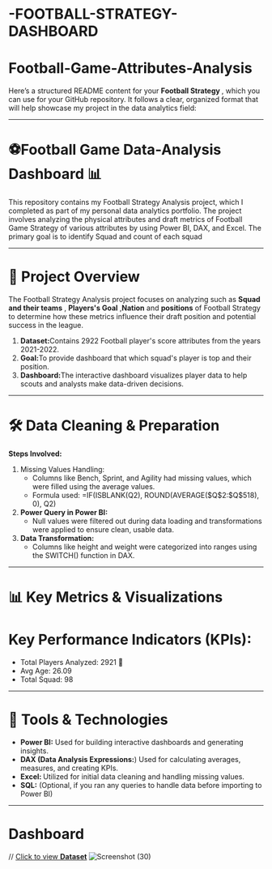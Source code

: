 # -FOOTBALL-STRATEGY-DASHBOARD
# Football-Game-Attributes-Analysis
Here’s a structured README content for your <b>Football Strategy </b>, which you can use for your GitHub repository. It follows a clear, organized format that will help showcase my project in the data analytics field:
<hr>

# ⚽Football Game Data-Analysis Dashboard 📊
This repository contains my Football Strategy Analysis project, which I completed as part of my personal data analytics portfolio. The project involves analyzing the physical attributes and draft metrics of Football Game Strategy of various attributes by using Power BI, DAX, and Excel. The primary goal is to identify Squad and count of each squad
<hr>

# &#128204; Project Overview 
The Football Strategy Analysis project focuses on analyzing such as <b>Squad and their teams</b> , <b>Players's Goal</b> ,<b>Nation</b>  and <b>positions</b> of Football Strategy to determine how these metrics influence their draft position and potential success in the league.
<ol>
  <li><b>Dataset:</b>Contains 2922 Football player's score attributes from the years 2021-2022.</li>
  <li><b>Goal:</b>To provide dashboard that which squad's player is top and their position.</li>
  <li><b>Dashboard:</b>The interactive dashboard visualizes player data to help scouts and analysts make data-driven decisions.</li>
</ol>
<hr>

# 🛠 Data Cleaning & Preparation
<b>Steps Involved:</b>
<ol type="1">
  <li>Missing Values Handling:<br>
    <ul>
      <li>Columns like Bench, Sprint, and Agility had missing values, which were filled using the average values.</li>
      <li>Formula used: =IF(ISBLANK(Q2), ROUND(AVERAGE($Q$2:$Q$518), 0), Q2)</li>
    </ul> </li>
  <li>
    <b>Power Query in Power BI:</b>
    <ul>
      <li>Null values were filtered out during data loading and transformations were applied to ensure clean, usable data.</li>
    </ul>
  </li>
  <li>    <b>Data Transformation:</b>
    <ul>
      <li>Columns like height and weight were categorized into ranges using the SWITCH() function in DAX.</li>
    </ul>
    
  </li>
  </li>
</ol>
<hr>

# 📊 Key Metrics & Visualizations
<h1>Key Performance Indicators (KPIs):</h1>
<ul>
  <li>Total Players Analyzed: 2921 👥</li>
  <li>Avg Age: 26.09 </li>
  <li>Total Squad: 98</li>
</ul> <hr>

# 🧰 Tools & Technologies
<ul>
  <li><b>Power BI:</b> Used for building interactive dashboards and generating insights.</li>
  <li><b>DAX (Data Analysis Expressions:</b>) Used for calculating averages, measures, and creating KPIs.</li>
  <li><b>Excel: </b> Utilized for initial data cleaning and handling missing values.</li>
  <li><b>SQL:</b> (Optional, if you ran any queries to handle data before importing to Power BI)</li>
</ul>
<b></b>
<hr>

# Dashboard
// <a href="[2021-2022 Football Player Stats (1).csv](https://github.com/user-attachments/files/17189621/2021-2022.Football.Player.Stats.1.csv)
">Click to view <b>Dataset</b></a>
![Screenshot (30)](https://github.com/user-attachments/assets/59cea2c1-d371-4a45-90e2-f3ecbf50ba55)
